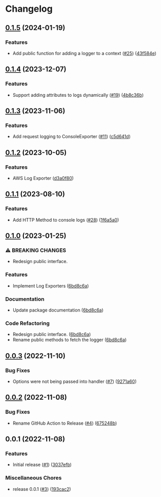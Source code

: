# Changelog

## [0.1.5](https://github.com/cccteam/logger/compare/v0.1.4...v0.1.5) (2024-01-19)


### Features

* Add public function for adding a logger to a context ([#25](https://github.com/cccteam/logger/issues/25)) ([43f584e](https://github.com/cccteam/logger/commit/43f584e9b3b2e78a57abb274ff50521b23862386))

## [0.1.4](https://github.com/cccteam/logger/compare/v0.1.3...v0.1.4) (2023-12-07)


### Features

* Support adding attributes to logs dynamically ([#19](https://github.com/cccteam/logger/issues/19)) ([4b8c36b](https://github.com/cccteam/logger/commit/4b8c36bfe00f853e3b4a201378a06fbe6faf708e))

## [0.1.3](https://github.com/cccteam/logger/compare/v0.1.2...v0.1.3) (2023-11-06)


### Features

* Add request logging to ConsoleExporter ([#11](https://github.com/cccteam/logger/issues/11)) ([c5d641d](https://github.com/cccteam/logger/commit/c5d641d585f29bc3d7a115621ffb5c04160e02c9))

## [0.1.2](https://github.com/cccteam/logger/compare/v0.1.1...v0.1.2) (2023-10-05)


### Features

* AWS Log Exporter ([d3a0f80](https://github.com/cccteam/logger/commit/d3a0f80ca304d722a7689a47a12d6cca24f0dbd0))

## [0.1.1](https://github.com/jtwatson/logger/compare/v0.1.0...v0.1.1) (2023-08-10)


### Features

* Add HTTP Method to console logs ([#28](https://github.com/jtwatson/logger/issues/28)) ([1f6a5a0](https://github.com/jtwatson/logger/commit/1f6a5a0695af817137225720fe5c5f5086852b76))

## [0.1.0](https://github.com/jtwatson/logger/compare/v0.0.3...v0.1.0) (2023-01-25)


### ⚠ BREAKING CHANGES

* Redesign public interface.

### Features

* Implement Log Exporters ([6bd8c6a](https://github.com/jtwatson/logger/commit/6bd8c6a9c3f412e14db86170d6cf3a71618048f3))


### Documentation

* Update package documentation ([6bd8c6a](https://github.com/jtwatson/logger/commit/6bd8c6a9c3f412e14db86170d6cf3a71618048f3))


### Code Refactoring

* Redesign public interface. ([6bd8c6a](https://github.com/jtwatson/logger/commit/6bd8c6a9c3f412e14db86170d6cf3a71618048f3))
* Rename public methods to fetch the logger ([6bd8c6a](https://github.com/jtwatson/logger/commit/6bd8c6a9c3f412e14db86170d6cf3a71618048f3))

## [0.0.3](https://github.com/jtwatson/logger/compare/v0.0.2...v0.0.3) (2022-11-10)


### Bug Fixes

* Options were not being passed into handler ([#7](https://github.com/jtwatson/logger/issues/7)) ([9271a60](https://github.com/jtwatson/logger/commit/9271a606beb53799d69ac6a11b537d7ac2011a37))

## [0.0.2](https://github.com/jtwatson/logger/compare/v0.0.1...v0.0.2) (2022-11-08)


### Bug Fixes

* Rename GitHub Action to Release ([#4](https://github.com/jtwatson/logger/issues/4)) ([675248b](https://github.com/jtwatson/logger/commit/675248b69653749e44bfd839888ca927824f6bda))

## 0.0.1 (2022-11-08)


### Features

* Initial release ([#1](https://github.com/jtwatson/logger/issues/1)) ([3037efb](https://github.com/jtwatson/logger/commit/3037efb3c03d001a1399a8dab6de0108da701ca6))


### Miscellaneous Chores

* release 0.0.1 ([#3](https://github.com/jtwatson/logger/issues/3)) ([193cac2](https://github.com/jtwatson/logger/commit/193cac249f8f80d3bd360275d4a24391f3c6bcbb))
